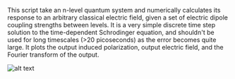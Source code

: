 This script take an n-level quantum system and numerically calculates its response to an arbitrary classical electric field, given a set of electric dipole coupling strengths between levels. It is a very simple discrete time step solution to the time-dependent Schrodinger equation, and shouldn't be used for long timescales (>20 picoseconds) as the error becomes quite large. It plots the output induced polarization, output electric field, and the Fourier transform of the output.


![alt text](https://github.com/iafinn/science_projects/blob/master/2_level_system/output.png)
